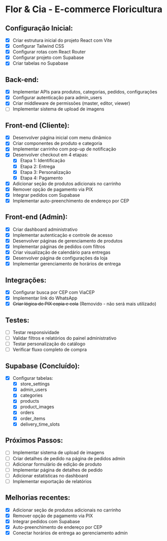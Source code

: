 
# Flor & Cia - E-commerce Floricultura

## Configuração Inicial:
- [x] Criar estrutura inicial do projeto React com Vite
- [x] Configurar Tailwind CSS
- [x] Configurar rotas com React Router
- [x] Configurar projeto com Supabase
- [x] Criar tabelas no Supabase

## Back-end:
- [x] Implementar APIs para produtos, categorias, pedidos, configurações
- [x] Configurar autenticação para admin_users
- [x] Criar middleware de permissões (master, editor, viewer)
- [ ] Implementar sistema de upload de imagens

## Front-end (Cliente):
- [x] Desenvolver página inicial com menu dinâmico
- [x] Criar componentes de produto e categoria
- [x] Implementar carrinho com pop-up de notificação
- [x] Desenvolver checkout em 4 etapas:
  - [x] Etapa 1: Identificação
  - [x] Etapa 2: Entrega
  - [x] Etapa 3: Personalização
  - [x] Etapa 4: Pagamento
- [x] Adicionar seção de produtos adicionais no carrinho
- [x] Remover opção de pagamento via PIX
- [x] Integrar pedidos com Supabase
- [x] Implementar auto-preenchimento de endereço por CEP

## Front-end (Admin):
- [x] Criar dashboard administrativo
- [x] Implementar autenticação e controle de acesso
- [x] Desenvolver páginas de gerenciamento de produtos
- [x] Implementar páginas de pedidos com filtros
- [x] Criar visualização de calendário para entregas
- [x] Desenvolver página de configurações da loja
- [x] Implementar gerenciamento de horários de entrega

## Integrações:
- [x] Configurar busca por CEP com ViaCEP
- [x] Implementar link do WhatsApp
- [x] ~~Criar lógica de PIX copia e cola~~ (Removido - não será mais utilizado)

## Testes:
- [ ] Testar responsividade
- [ ] Validar filtros e relatórios do painel administrativo
- [ ] Testar personalização do catálogo
- [ ] Verificar fluxo completo de compra

## Supabase (Concluído):
- [x] Configurar tabelas:
  - [x] store_settings
  - [x] admin_users
  - [x] categories
  - [x] products
  - [x] product_images
  - [x] orders
  - [x] order_items
  - [x] delivery_time_slots

## Próximos Passos:
- [ ] Implementar sistema de upload de imagens
- [ ] Criar detalhes de pedido na página de pedidos admin
- [ ] Adicionar formulário de edição de produto
- [ ] Implementar página de detalhes de pedido
- [ ] Adicionar estatísticas no dashboard
- [ ] Implementar exportação de relatórios

## Melhorias recentes:
- [x] Adicionar seção de produtos adicionais no carrinho
- [x] Remover opção de pagamento via PIX
- [x] Integrar pedidos com Supabase
- [x] Auto-preenchimento de endereço por CEP
- [x] Conectar horários de entrega ao gerenciamento admin
